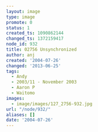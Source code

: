 ```yaml
---
layout: image
type: image
promote: 0
status: 1
created_ts: 1090862144
changed_ts: 1372159417
node_id: 932
title: 02756 Unsynchronized
author: anj
created: '2004-07-26'
changed: '2013-06-25'
tags:
  - Andy
  - 2003/11 - November 2003
  - Aaron P
  - Waitomo
images:
  - image/images/127_2756-932.jpg
url: "/node/932/"
aliases: []
date: '2004-07-26'
---
```


